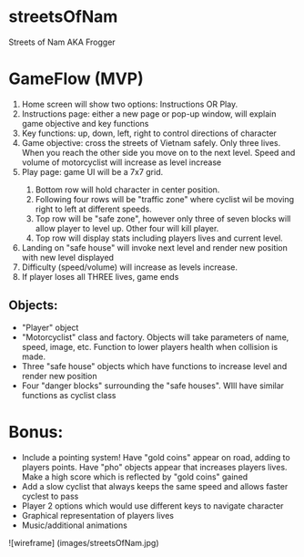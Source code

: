 # streetsOfNam
Streets of Nam AKA Frogger


  <h1> GameFlow (MVP) </h1>
<ol>
  <li> Home screen will show two options: Instructions OR Play.</li>
  <li> Instructions page: either a new page or pop-up window, will explain game objective and key functions </li>
  <li> Key functions: up, down, left, right to control directions of character</li>
  <li> Game objective: cross the streets of Vietnam safely. Only three lives. When you reach the other side you move on to the next level. Speed and volume of motorcyclist will increase as level increase</li> 
  <li> Play page: game UI will be a 7x7 grid.</li> 
        <ol>
          <li>Bottom row will hold character in center position.</li> 
          <li> Following four rows will be "traffic zone" where cyclist wil be moving right to left at different speeds. </li> <li> Top row will be "safe zone", however only three of seven blocks will allow player to level up. Other four will kill player. </li> 
          <li> Top row will display stats including players lives and current level. </li>
    </ol>
 <li> Landing on "safe house" will invoke next level and render new position with new level displayed</li>
 <li> Difficulty (speed/volume) will increase as levels increase.</li>
  <li> If player loses all THREE lives, game ends</li>
  </ol>
  <h2>Objects:</h2>
  <ul> 
    <li> "Player" object</li>
    <li> "Motorcyclist" class and factory. Objects will take parameters of name, speed, image, etc. Function to lower players health when collision is made. </li>
    <li> Three "safe house" objects which have functions to increase level and render new position</li>
    <li> Four "danger blocks" surrounding the "safe houses". WIll have similar functions as cyclist class</li>
  </ul>
  <h1> Bonus: </h1>
  <ul> 
    <li> Include a pointing system! Have "gold coins" appear on road, adding to players points. Have "pho" objects appear that increases players lives. Make a high score which is reflected by "gold coins" gained </li>
    <li>Add a slow cyclist that always keeps the same speed and allows faster cyclest to pass</li>
  <li> Player 2 options which would use different keys to navigate character</li>
    <li> Graphical representation of players lives</li>
    <li> Music/additional animations </li>
  </ul>
![wireframe] (images/streetsOfNam.jpg)

